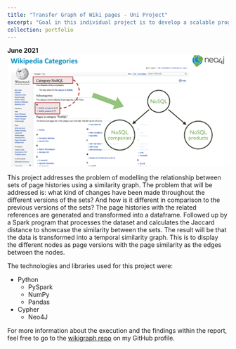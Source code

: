 ```yaml
---
title: "Transfer Graph of Wiki pages - Uni Project"
excerpt: "Goal in this individual project is to develop a scalable program that process the history of Wikipedia pages and generate a temporal similarity graph.<br/><img src='/images/knowledge-graph-neo4j.png'>"
collection: portfolio
---
```

**June 2021**
<img src='/images/knowledge-graph-neo4j.png' style="max-width: 100%; height: auto;">

This project addresses the problem of modelling the relationship between sets of page histories using a similarity graph. The problem that will be addressed is: what kind of changes have been made throughout the different versions of the sets? And how is it different in comparison to the previous versions of the sets? The page histories with the related references are generated and transformed into a dataframe. Followed up by a Spark program that processes the dataset and calculates the Jaccard distance to showcase the similarity between the sets. The result will be that the data is transformed into a temporal similarity graph. This is to display the different nodes as page versions with the page similarity as the edges between the nodes.

The technologies and libraries used for this project were: 

* Python
   * PySpark
   * NumPy
   * Pandas
* Cypher 
   * Neo4J  

For more information about the execution and the findings within the report, feel free to go to the [wikigraph repo](https://github.com/Rchou97/wikigraph-project) on my GitHub profile. 
